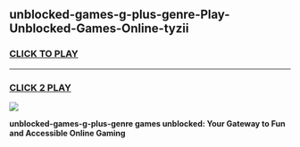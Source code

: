 
## unblocked-games-g-plus-genre-Play-Unblocked-Games-Online-tyzii
<h3>
<a href="https://premium76.site?title=unblocked-games-g-plus-genre&ref=25A">CLICK TO PLAY</a></h3>
<hr>

<h3>
<a href="https://premium76.site?title=unblocked-games-g-plus-genre&ref=25A">CLICK 2 PLAY</a>
  
</h3>

<a href="https://premium76.site?title=unblocked-games-g-plus-genre&ref=25A"><img src="https://clearcache.store/games.png"></a>


**unblocked-games-g-plus-genre games unblocked: Your Gateway to Fun and Accessible Online Gaming**

